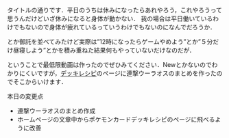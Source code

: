 タイトルの通りです．平日のうちは休みになったらあれやろう，これやろうって思うんだけどいざ休みになると身体が動かない．
我の場合は平日働いているわけでもないので身体が疲れているっていうわけでもないのになんでだろうか．

とか御託を並べてみたけど実際は”12時になったらゲームやめよう”とか”５分だけ昼寝しよう”とかを積み重ねた結果何もやっていないだけなのだが．

ということで最低限動画は作ったのでぜひみてください．Newとかないのでわかりにくいですが，[デッキレシピ](deckRecipe.md)のページに連撃ウーラオスのまとめを作ったのでそこからいけます．

本日の変更点
- 連撃ウーラオスのまとめ作成
- ホームページの文章中からポケモンカードデッキレシピのページに飛べるように改善
